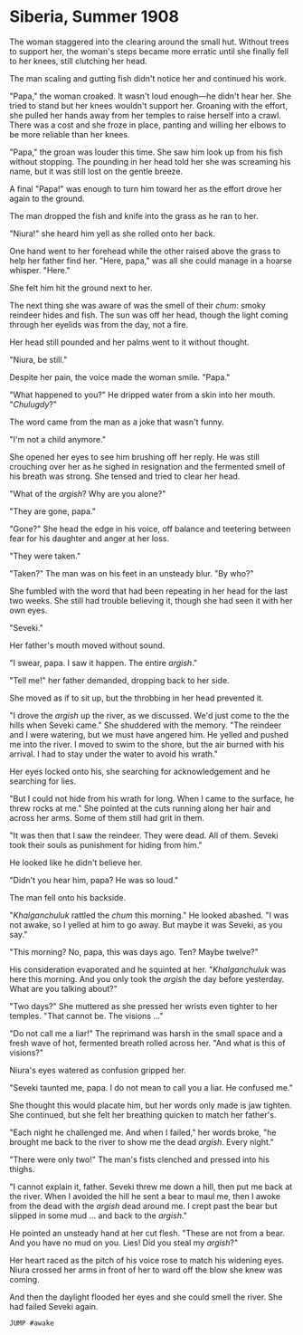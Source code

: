 # Siberia, Summer 1908

The woman staggered into the clearing around the small hut.
Without trees to support her, the woman's steps became more erratic until she finally fell to her knees, still clutching her head.

The man scaling and gutting fish didn't notice her and continued his work.

"Papa," the woman croaked.
It wasn't loud enough—he didn't hear her.
She tried to stand but her knees wouldn't support her.
Groaning with the effort, she pulled her hands away from her temples to raise herself into a crawl.
There was a cost and she froze in place, panting and willing her elbows to be more reliable than her knees.

"Papa," the groan was louder this time.
She saw him look up from his fish without stopping.
The pounding in her head told her she was screaming his name, but it was still lost on the gentle breeze.

A final "Papa!" was enough to turn him toward her as the effort drove her again to the ground.

The man dropped the fish and knife into the grass as he ran to her.

"Niura!" she heard him yell as she rolled onto her back.

One hand went to her forehead while the other raised above the grass to help her father find her.
"Here, papa," was all she could manage in a hoarse whisper.
"Here."

She felt him hit the ground next to her.

The next thing she was aware of was the smell of their _chum_: smoky reindeer hides and fish.
The sun was off her head, though the light coming through her eyelids was from the day, not a fire.

Her head still pounded and her palms went to it without thought.

"Niura, be still."

Despite her pain, the voice made the woman smile.
"Papa."

"What happened to you?"
He dripped water from a skin into her mouth.
"_Chulugdy_?"

The word came from the man as a joke that wasn't funny.

"I'm not a child anymore."

She opened her eyes to see him brushing off her reply.
He was still crouching over her as he sighed in resignation and the fermented smell of his breath was strong.
She tensed and tried to clear her head.

"What of the _argish_?
Why are you alone?"

"They are gone, papa."

"Gone?"
She head the edge in his voice, off balance and teetering between fear for his daughter and anger at her loss.

"They were taken."

"Taken?"
The man was on his feet in an unsteady blur.
"By who?"

She fumbled with the word that had been repeating in her head for the last two weeks.
She still had trouble believing it, though she had seen it with her own eyes.

"Seveki."

Her father's mouth moved without sound.

"I swear, papa.
I saw it happen.
The entire _argish_."

"Tell me!" her father demanded, dropping back to her side.

She moved as if to sit up, but the throbbing in her head prevented it.

"I drove the _argish_ up the river, as we discussed.
We'd just come to the the hills when Seveki came."
She shuddered with the memory.
"The reindeer and I were watering, but we must have angered him.
He yelled and pushed me into the river.
I moved to swim to the shore, but the air burned with his arrival.
I had to stay under the water to avoid his wrath."

Her eyes locked onto his, she searching for acknowledgement and he searching for lies.

"But I could not hide from his wrath for long.
When I came to the surface, he threw rocks at me."
She pointed at the cuts running along her hair and across her arms.
Some of them still had grit in them.

"It was then that I saw the reindeer.
They were dead.
All of them.
Seveki took their souls as punishment for hiding from him."

He looked like he didn't believe her.

"Didn't you hear him, papa?
He was so loud."

The man fell onto his backside.

"_Khalganchuluk_ rattled the _chum_ this morning."
He looked abashed.
"I was not awake, so I yelled at him to go away.
But maybe it was Seveki, as you say."

"This morning?
No, papa, this was days ago.
Ten?  Maybe twelve?"

His consideration evaporated and he squinted at her.
"_Khalganchuluk_ was here this morning.
And you only took the _argish_ the day before yesterday.
What are you talking about?"

"Two days?"
She muttered as she pressed her wrists even tighter to her temples.
"That cannot be.
The visions ..."

"Do not call me a liar!"
The reprimand was harsh in the small space and a fresh wave of hot, fermented breath rolled across her.
"And what is this of visions?"

Niura's eyes watered as confusion gripped her.

"Seveki taunted me, papa.
I do not mean to call you a liar.
He confused me."

She thought this would placate him, but her words only made is jaw tighten.
She continued, but she felt her breathing quicken to match her father's.

"Each night he challenged me.
And when I failed," her words broke, "he brought me back to the river to show me the dead _argish_.
Every night."

"There were only two!"
The man's fists clenched and pressed into his thighs.

"I cannot explain it, father.
Seveki threw me down a hill, then put me back at the river.
When I avoided the hill he sent a bear to maul me, then I awoke from the dead with the _argish_ dead around me.
I crept past the bear but slipped in some mud ... and back to the _argish_."

He pointed an unsteady hand at her cut flesh.
"These are not from a bear.
And you have no mud on you.
Lies!
Did you steal my _argish_?"

Her heart raced as the pitch of his voice rose to match his widening eyes.
Niura crossed her arms in front of her to ward off the blow she knew was coming.

And then the daylight flooded her eyes and she could smell the river.
She had failed Seveki again.

```fatecode
JUMP #awake
```
